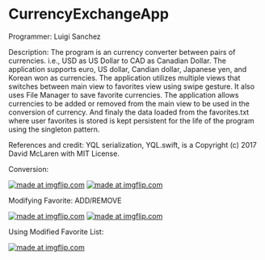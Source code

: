 # CurrencyExchangeApp

Programmer: Luigi Sanchez

Description: The program is an currency converter between pairs of currencies. i.e., USD as US Dollar to CAD as Canadian Dollar. 
             The application supports euro, US dollar, Candian dollar, Japanese yen, and Korean won as currencies.
             The application utilizes multiple views that switches between main view to favorites view using swipe gesture.
             It also uses File Manager to save favorite currencies.
             The application allows currencies to be added or removed from the main view to be used in the conversion of currency.
             And finaly the data loaded from the favorites.txt where user favorites is stored is kept persistent for the life of the 
             program using the singleton pattern.
                
References and credit:
  YQL serialization, YQL.swift, is a  Copyright (c) 2017 David McLaren with MIT License.
  

Conversion:

<a href="https://imgflip.com/gif/1v3l4n"><img src="https://i.imgflip.com/1v3l4n.gif" title="made at imgflip.com"/></a>
<a href="https://imgflip.com/gif/1v3l5d"><img src="https://i.imgflip.com/1v3l5d.gif" title="made at imgflip.com"/></a>

Modifying Favorite: ADD/REMOVE

<a href="https://imgflip.com/gif/1v3la8"><img src="https://i.imgflip.com/1v3la8.gif" title="made at imgflip.com"/></a>
<a href="https://imgflip.com/gif/1v3lbu"><img src="https://i.imgflip.com/1v3lbu.gif" title="made at imgflip.com"/></a>

Using Modified Favorite List:

<a href="https://imgflip.com/gif/1v3ldv"><img src="https://i.imgflip.com/1v3ldv.gif" title="made at imgflip.com"/></a>
